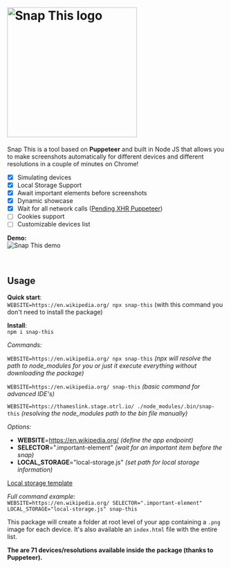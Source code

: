 <h1><img src="http://eugeniosegala.it/wp-content/uploads/2019/09/snap-logo.png" width="300" title="Snap This logo"></h1>

Snap This is a tool based on **Puppeteer** and built in Node JS that allows you to make screenshots automatically for different devices and different resolutions in a couple of minutes on Chrome!

- [x] Simulating devices
- [x] Local Storage Support
- [x] Await important elements before screenshots
- [x] Dynamic showcase
- [x] Wait for all network calls ([Pending XHR Puppeteer](https://github.com/jtassin/pending-xhr-puppeteer))
- [ ] Cookies support
- [ ] Customizable devices list

**Demo:**<br>
![Snap This demo](http://eugeniosegala.it/wp-content/uploads/2019/09/snap-this.gif)

<br />

<h2>Usage</h2>

**Quick start**: <br />
`WEBSITE=https://en.wikipedia.org/ npx snap-this` (with this command you don't need to install the package)

**Install**: <br />
`npm i snap-this`

_Commands:_

`WEBSITE=https://en.wikipedia.org/ npx snap-this` _(npx will resolve the path to node_modules for you or just it execute everything without downloading the package)_

`WEBSITE=https://en.wikipedia.org/ snap-this` _(basic command for advanced IDE's)_

`WEBSITE=https://thameslink.stage.otrl.io/ ./node_modules/.bin/snap-this` _(resolving the node_modules path to the bin file manually)_

_Options:_ <br />

- **WEBSITE**=https://en.wikipedia.org/ _(define the app endpoint)_
- **SELECTOR**=".important-element" _(wait for an important item before the snap)_
- **LOCAL_STORAGE**="local-storage.js" _(set path for local storage information)_

[Local storage template](https://github.com/eugeniosegala/snap-this/blob/master/demo/local_sample.js)

_Full command example:_ <br>
`WEBSITE=https://en.wikipedia.org/ SELECTOR=".important-element" LOCAL_STORAGE="local-storage.js" snap-this`

This package will create a folder at root level of your app containing a `.png` image for each device. It's also available an `index.html` file with the entire list.

**The are 71 devices/resolutions available inside the package (thanks to Puppeteer).**

